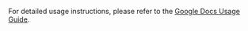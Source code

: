For detailed usage instructions, please refer to the [Google Docs Usage Guide](https://docs.google.com/document/d/11dQiozkDmfaeTs-MADoPPiUujSZltzQcUOiVjpeNn4U/edit).
